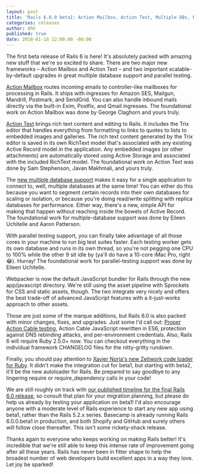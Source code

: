 ```yaml
---
layout: post
title: 'Rails 6.0.0 beta1: Action Mailbox, Action Text, Multiple DBs, Parallel Testing, Webpacker by default'
categories: releases
author: dhh
published: true
date: 2018-01-18 12:00:00 -08:00
---
```

The first beta release of Rails 6 is here! It's absolutely packed with amazing new stuff that we're so excited to share. There are two major new frameworks – Action Mailbox and Action Text – and two important scalable-by-default upgrades in great multiple database support and parallel testing.

[Action Mailbox](https://weblog.rubyonrails.org/2018/12/13/introducing-action-mailbox-for-rails-6/) routes incoming emails to controller-like mailboxes for processing in Rails. It ships with ingresses for Amazon SES, Mailgun, Mandrill, Postmark, and SendGrid. You can also handle inbound mails directly via the built-in Exim, Postfix, and Qmail ingresses. The foundational work on Action Mailbox was done by George Claghorn and yours truly.

[Action Text](https://weblog.rubyonrails.org/2018/10/3/introducing-action-text-for-rails-6/) brings rich text content and editing to Rails. It includes the Trix editor that handles everything from formatting to links to quotes to lists to embedded images and galleries. The rich text content generated by the Trix editor is saved in its own RichText model that's associated with any existing Active Record model in the application. Any embedded images (or other attachments) are automatically stored using Active Storage and associated with the included RichText model. The foundational work on Action Text was done by Sam Stephenson, Javan Makhmali, and yours truly.

The [new multiple database support](https://github.com/rails/rails/pull/34052) makes it easy for a single application to connect to, well, multiple databases at the same time! You can either do this because you want to segment certain records into their own databases for scaling or isolation, or because you're doing read/write splitting with replica databases for performance. Either way, there's a new, simple API for making that happen without reaching inside the bowels of Active Record. The foundational work for multiple-database support was done by Eileen Uchitelle and Aaron Patterson.

With parallel testing support, you can finally take advantage of all those cores in your machine to run big test suites faster. Each testing worker gets its own database and runs in its own thread, so you're not pegging one CPU to 100% while the other 9 sit idle by (ya'll do have a 10-core iMac Pro, right 😂). Hurray! The foundational work for parallel-testing support was done by Eileen Uchitelle.

Webpacker is now the default JavaScript bundler for Rails through the new app/javascript directory. We're still using the asset pipeline with Sprockets for CSS and static assets, though. The two integrate very nicely and offers the best trade-off of advanced JavaScript features with a it-just-works approach to other assets.

Those are just some of the marque additions, but Rails 6.0 is also packed with minor changes, fixes, and upgrades. Just some I'd call out: [Proper Action Cable testing](https://github.com/rails/rails/pull/33659#issue-209385961), Action Cable JavaScript rewritten in ES6, protection against DNS rebinding attacks, and per-environment credentials. Also, Rails 6 will require Ruby 2.5.0+ now. You can checkout everything in the individual framework CHANGELOG files for the nitty-gritty rundown.

Finally, you should pay attention to [Xavier Noria's new Zeitwork code loader for Ruby](https://medium.com/@fxn/zeitwerk-a-new-code-loader-for-ruby-ae7895977e73). It didn't make the integration cut for beta1, but starting with beta2, it'll be the new autoloader for Rails. Be prepared to say goodbye to any lingering require or require_dependency calls in your code!

We are still roughly on track with [our published timeline for the final Rails 6.0 release](https://weblog.rubyonrails.org/2018/12/20/timeline-for-the-release-of-Rails-6-0/), so consult that plan for your migration planning, but please do help us already by testing your application on beta1! I'd also encourage anyone with a moderate level of Rails experience to start any new app using beta1, rather than the Rails 5.2.x series. Basecamp is already running Rails 6.0.0.beta1 in production, and both Shopify and GitHub and surely others will follow close thereafter. This isn't some rickety-shack release.

Thanks again to everyone who keeps working on making Rails better! It's incredible that we're still able to keep this intense rate of improvement going after all these years. Rails has never been in fitter shape to help the broadest number of web developers build excellent apps in a way they love. Let joy be sparked!